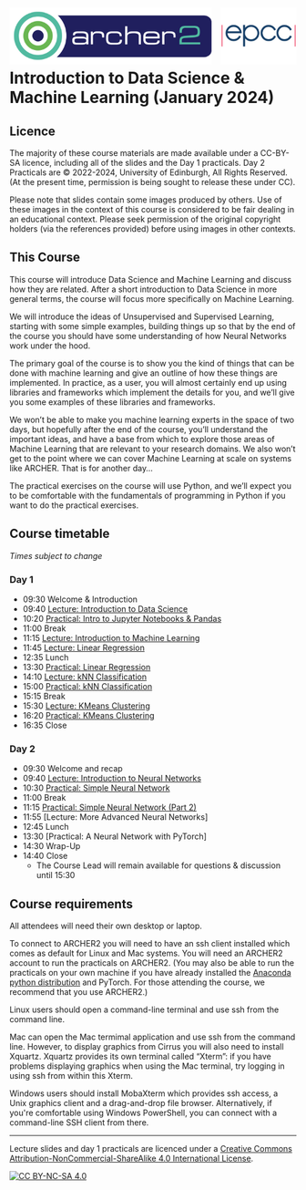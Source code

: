 <img src="./img/archer2_logo.png"  width="355" height="100" align="left" /> <img src="./img/epcc_logo.jpg" align="right" width="133" height="100" />

<br /><br /><br /><br />

# Introduction to Data Science & Machine Learning (January 2024)

## Licence
The majority of these course materials are made available under a CC-BY-SA licence, including all of the slides and the Day 1 practicals. Day 2 Practicals are &copy; 2022-2024, University of Edinburgh, All Rights Reserved. (At the present time, permission is being sought to release these under CC).

Please note that slides contain some images produced by others. Use of these images in the context of this course is considered to be fair dealing in an educational context. Please seek permission of the original copyright holders (via the references provided) before using images in other contexts.

## This Course
This course will introduce Data Science and Machine Learning and discuss how they are related. After a short introduction to Data Science in more general terms, the course will focus more specifically on Machine Learning.

We will introduce the ideas of Unsupervised and Supervised Learning, starting with some simple examples, building things up so that by the end of the course you should have some understanding of how Neural Networks work under the hood.

The primary goal of the course is to show you the kind of things that can be done with machine learning and give an outline of how these things are implemented. In practice, as a user, you will almost certainly end up using libraries and frameworks which implement the details for you, and we’ll give you some examples of these libraries and frameworks.

We won’t be able to make you machine learning experts in the space of two days, but hopefully after the end of the course, you’ll understand the important ideas, and have a base from which to explore those areas of Machine Learning that are relevant to your research domains. We also won’t get to the point where we can cover Machine Learning at scale on systems like ARCHER. That is for another day…

The practical exercises on the course will use Python, and we’ll expect you to be comfortable with the fundamentals of programming in Python if you want to do the practical exercises. 


## Course timetable
<i>Times subject to change</i>

### Day 1

 * 09:30 Welcome & Introduction
 * 09:40 [Lecture: Introduction to Data Science](./section-1.01)
 * 10:20 [Practical: Intro to Jupyter Notebooks & Pandas](./section-1.02)
 * 11:00 Break
 * 11:15 [Lecture: Introduction to Machine Learning](./section-1.03)
 * 11:45 [Lecture: Linear Regression](./section-1.04)
 * 12:35 Lunch
 * 13:30 [Practical: Linear Regression](./section-1.05)
 * 14:10 [Lecture: kNN Classification](./section-1.06)
 * 15:00 [Practical: kNN Classification](./section-1.07) 
 * 15:15 Break
 * 15:30 [Lecture: KMeans Clustering](./section-1.08)
 * 16:20 [Practical: KMeans Clustering](./section-1.09) 
 * 16:35 Close

### Day 2


 * 09:30 Welcome and recap
 * 09:40 [Lecture: Introduction to Neural Networks](./section-2.01)
 * 10:30 [Practical: Simple Neural Network](./section-2.02)
 * 11:00 Break
 * 11:15 [Practical: Simple Neural Network (Part 2)](./section-2.03)
 * 11:55 [Lecture: More Advanced Neural Networks]
 * 12:45 Lunch
 * 13:30 [Practical: A Neural Network with PyTorch]
 * 14:30 Wrap-Up
 * 14:40 Close
   * The Course Lead will remain available for questions & discussion until 15:30


## Course requirements

All attendees will need their own desktop or laptop.

To connect to ARCHER2 you will need to have an ssh client installed which comes as default for Linux and Mac systems. You will need an ARCHER2 account to run the practicals on ARCHER2. (You may also be able to run the practicals on your own machine if you have already installed the [Anaconda python distribution](https://www.anaconda.com/download) and PyTorch. For those attending the course, we recommend that you use ARCHER2.)

Linux users should open a command-line terminal and use ssh from the command line.

Mac can open the Mac termimal application and use ssh from the command line. However, to display graphics from Cirrus you will also need to install Xquartz. Xquartz provides its own terminal called “Xterm”: if you have problems displaying graphics when using the Mac terminal, try logging in using ssh from within this Xterm.

Windows users should install MobaXterm which provides ssh access, a Unix graphics client and a drag-and-drop file browser. Alternatively, if you're comfortable using Windows PowerShell, you can connect with a command-line SSH client from there.

---

Lecture slides and day 1 practicals are licenced under a 
[Creative Commons Attribution-NonCommercial-ShareAlike 4.0 International License][cc-by-nc-sa].

[cc-by-nc-sa]: http://creativecommons.org/licenses/by-nc-sa/4.0/
[cc-by-nc-sa-image]: https://licensebuttons.net/l/by-nc-sa/4.0/88x31.png
[cc-by-nc-sa-shield]: https://img.shields.io/badge/License-CC%20BY--NC--SA%204.0-lightgrey.svg

[![CC BY-NC-SA 4.0][cc-by-nc-sa-image]][cc-by-nc-sa]

